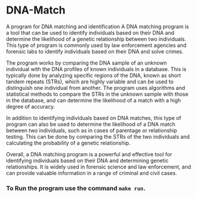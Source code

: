 # DNA-Match
A program for DNA matching and identification
A DNA matching program is a tool that can be used to identify individuals based on their DNA and determine the likelihood of a genetic relationship between two individuals. This type of program is commonly used by law enforcement agencies and forensic labs to identify individuals based on their DNA and solve crimes.

The program works by comparing the DNA sample of an unknown individual with the DNA profiles of known individuals in a database. This is typically done by analyzing specific regions of the DNA, known as short tandem repeats (STRs), which are highly variable and can be used to distinguish one individual from another. The program uses algorithms and statistical methods to compare the STRs in the unknown sample with those in the database, and can determine the likelihood of a match with a high degree of accuracy.

In addition to identifying individuals based on DNA matches, this type of program can also be used to determine the likelihood of a DNA match between two individuals, such as in cases of parentage or relationship testing. This can be done by comparing the STRs of the two individuals and calculating the probability of a genetic relationship.

Overall, a DNA matching program is a powerful and effective tool for identifying individuals based on their DNA and determining genetic relationships. It is widely used in forensic science and law enforcement, and can provide valuable information in a range of criminal and civil cases.

### To Run the program use the command `make run`.
